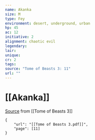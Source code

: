 ```yaml
---
name: Akanka
size: M
type: Fey
environment: desert, underground, urban
hp: 45
ac: 12
initiative: 2
alignment: chaotic evil
legendary: 
lair: 
unique: 
cr: 2
tags: 
source: "Tome of Beasts 3: 11"
url: ""
---
```

# [[Akanka]]

[Source](zotero://open-pdf/library/items/BLGR9HVR?page=11) from [[Tome of Beasts 3]]

```pdf
{
	"url": "[[Tome of Beasts 3.pdf]]",
	"page": [11]
}
```


